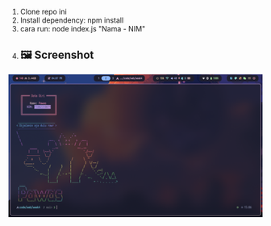 1. Clone repo ini
2. Install dependency: npm install
3. cara run: node index.js "Nama - NIM"
4. ## 🖼️ Screenshot

![Output Screenshot](250908_15h06m59s_screenshot.png)
